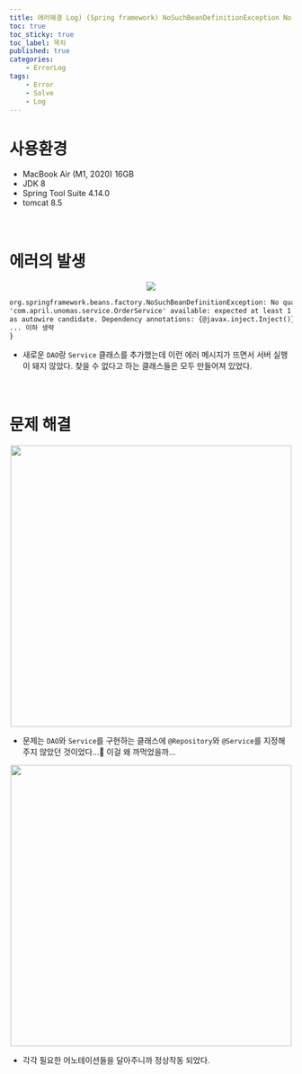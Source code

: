 ```yaml
---
title: 에러해결 Log) (Spring framework) NoSuchBeanDefinitionException No qualifying bean of type 'com.xxx' available
toc: true
toc_sticky: true
toc_label: 목차
published: true
categories:
    - ErrorLog
tags:
    - Error
    - Solve
    - Log
---
```

# 사용환경
* MacBook Air (M1, 2020) 16GB
* JDK 8
* Spring Tool Suite 4.14.0
* tomcat 8.5<br><br><br>

# 에러의 발생

<p align="center"><img src="../../assets/images/repoError1.png"></p>

```xml
org.springframework.beans.factory.NoSuchBeanDefinitionException: No qualifying bean of type 
'com.april.unomas.service.OrderService' available: expected at least 1 bean which qualifies 
as autowire candidate. Dependency annotations: {@javax.inject.Inject()}
... 이하 생략
}
```

* 새로운 `DAO`랑 `Service` 클래스를 추가했는데 이런 에러 메시지가 뜨면서 서버 실행이 돼지 않았다. 찾을 수 없다고 하는 클래스들은 모두 만들어져 있었다.<br><br><br>

# 문제 해결

<p align="center"><img src="../../assets/images/repoError2.png" width="500"></p>

* 문제는 `DAO`와 `Service`를 구현하는 클래스에 `@Repository`와 `@Service`를 지정해 주지 않았던 것이었다...🥲 이걸 왜 까먹었을까...

<p align="center"><img src="../../assets/images/repoError3.png" width="500"></p>

* 각각 필요한 어노테이션들을 달아주니까 정상작동 되었다.<br><br><br>
